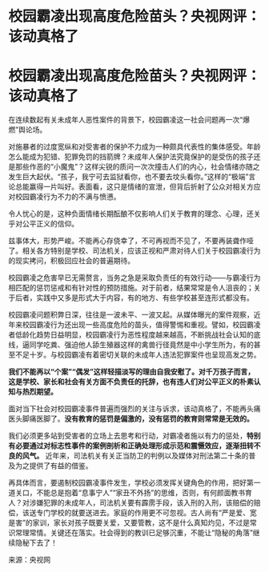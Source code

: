 # 校园霸凌出现高度危险苗头？央视网评：该动真格了

# 校园霸凌出现高度危险苗头？央视网评：该动真格了

在连续数起有关未成年人恶性案件的背景下，校园霸凌这一社会问题再一次“爆燃”舆论场。

对施暴者的过度宽纵和对受害者的保护不力成为一种颇具代表性的集体感受。年龄怎么能成为犯错、犯罪免罚的挡箭牌？未成年人保护法究竟保护的是受伤的孩子还是那些作恶的“小魔鬼”？这样尖锐的质问一次次撞击人们的内心，社会情绪亦随之发生巨大起伏。“孩子，我宁可去监狱看你，也不要去坟头看你。”这样的“极端”言论总能赢得一片叫好。表面看，这只是情绪的宣泄，但背后折射了公众对相关方应对校园霸凌行为不力的不满与愤懑。

令人忧心的是，这种负面情绪长期酝酿不仅影响人们关于教育的理念、心理，还关乎对公平正义的信仰。

兹事体大，形势严峻。不能再心存侥幸了，不可再视而不见了，不要再装聋作哑了。相关各方特别是学校、司法机关，应该正视和严肃对待人们关于校园霸凌行为的现实拷问，积极回应社会的普遍期待。

校园霸凌之危害早已无需赘言，当务之急是采取负责任的有效行动——与霸凌行为相匹配的惩罚惩戒和有针对性的预防措施。对于前者，结果常常是令人沮丧的；关于后者，实践中又多是形式大于内容，有的地方、有些学校甚至连形式都没有。

校园霸凌问题积弊日深，往往是一波未平、一波又起。从媒体曝光的案件观察，近年来校园霸凌行为还出现一些高度危险的苗头，值得警惕和重视。譬如，校园霸凌者低龄化趋势日益明显，校园霸凌行为恶性程度越来越高，不断挑战社会认知的底线，逼同学吃粪、强迫他人舔生殖器这样的禽兽行径竟然是中小学生所为，有的甚至不足十岁。与校园霸凌有着密切关联的未成年人违法犯罪案件也呈现高发之势。

**我们不能再以“个案”“偶发”这样轻描淡写的理由自我安慰了。对千万孩子而言，这是学校、家长和社会有关方面不负责任的托辞，也有违人们对公平正义的朴素认知与热烈期望。**

面对当下社会对校园霸凌事件普遍而强烈的关注与诉求，该动真格了，不能再头痛医头脚痛医脚了。**没有教育的惩罚是偏激的，没有惩罚的教育则常常是无效的。**

我们必须更多站到受害者的立场上去思考和行动，对霸凌者施以有力的惩处，**特别有必要通过对标志性事件的案例剖析和正确处理形成示范和震慑效应，逐渐扭转不良的风气。**
近年来，司法机关有关正当防卫的判例以及媒体对刑法第二十条的普及为之提供了有益的借鉴。

再具体而言，要遏制校园霸凌事件发生，学校必须发挥关键角色的作用，把好第一道关口，不能总是抱着“息事宁人”“家丑不外扬”的思维，否则，有何颜面教书育人？对涉嫌犯罪的未成年人，司法机关要有霹雳手段，该入刑的入刑，该赔偿的赔偿，该送专门学校的就要送进去。家庭的作用更不可忽视。古人尚有“严是爱、宽是害”的家训，家长对孩子既要关爱，又要管教，这不是什么真知灼见，不过是常识常理常情。关键还在落实。社会得到的教训已足够沉重，不能让“隐秘的角落”继续隐秘下去了！

来源：央视网

